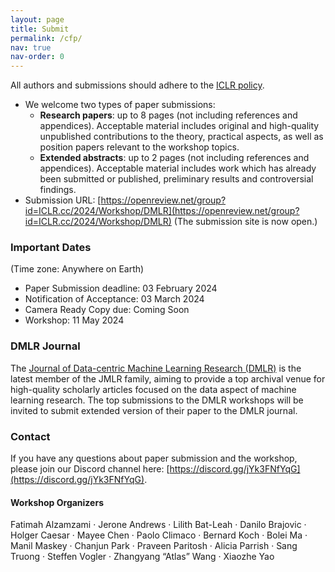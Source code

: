```yaml
---
layout: page
title: Submit
permalink: /cfp/
nav: true
nav-order: 0
---
```


All authors and submissions should adhere to the [ICLR policy](https://www.iclr.cc/Conferences/2024/AuthorGuide).

* We welcome two types of paper submissions:
  * **Research papers**: up to 8 pages (not including references and appendices). Acceptable material includes original and high-quality unpublished contributions to the theory, practical aspects, as well as position papers relevant to the workshop topics.
  * **Extended abstracts**: up to 2 pages (not including references and appendices). Acceptable material includes work which has already been submitted or published, preliminary results and controversial findings.
* Submission URL: [https://openreview.net/group?id=ICLR.cc/2024/Workshop/DMLR](https://openreview.net/group?id=ICLR.cc/2024/Workshop/DMLR) (The submission site is now open.)

### Important Dates

(Time zone: Anywhere on Earth) 
* Paper Submission deadline: 03 February 2024
* Notification of Acceptance: 03 March 2024
* Camera Ready Copy due: Coming Soon
* Workshop: 11 May 2024

### DMLR Journal
The [Journal of Data-centric Machine Learning Research (DMLR)](https://data.mlr.press/) is the latest member of the JMLR family, aiming to provide a top archival venue for high-quality scholarly articles focused on the data aspect of machine learning research. The top submissions to the DMLR workshops will be invited to submit extended version of their paper to the DMLR journal.

### Contact
If you have any questions about paper submission and the workshop, please join our Discord channel here: [https://discord.gg/jYk3FNfYqG](https://discord.gg/jYk3FNfYqG).

#### Workshop Organizers
Fatimah Alzamzami · Jerone Andrews · Lilith Bat-Leah · Danilo Brajovic · Holger Caesar · Mayee Chen · Paolo Climaco · Bernard Koch · Bolei Ma · Manil Maskey · Chanjun Park · Praveen Paritosh · Alicia Parrish · Sang Truong · Steffen Vogler · Zhangyang “Atlas” Wang · Xiaozhe Yao



